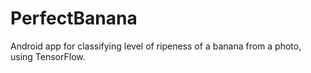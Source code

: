 # PerfectBanana
Android app for classifying level of ripeness of a banana from a photo, using TensorFlow.
